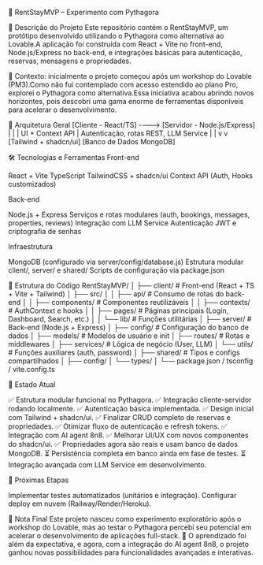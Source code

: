 🏡 RentStayMVP – Experimento com Pythagora

📄 Descrição do Projeto
Este repositório contém o RentStayMVP, um protótipo desenvolvido utilizando o Pythagora como alternativa ao Lovable.A aplicação foi construída com React + Vite no front-end, Node.js/Express no back-end, e integrações básicas para autenticação, reservas, mensagens e propriedades.  

🔎 Contexto: inicialmente o projeto começou após um workshop do Lovable (PM3).Como não fui contemplado com acesso estendido ao plano Pro, explorei o Pythagora como alternativa.Essa iniciativa acabou abrindo novos horizontes, pois descobri uma gama enorme de ferramentas disponíveis para acelerar o desenvolvimento.


🧠 Arquitetura Geral
[Cliente - React/TS] ----> [Servidor - Node.js/Express]
        |                           |
        |  UI + Context API         |  Autenticação, rotas REST, LLM Service
        |                           |
        v                           v
  [Tailwind + shadcn/ui]      [Banco de Dados MongoDB]

🛠️ Tecnologias e Ferramentas
Front-end

React + Vite
TypeScript
TailwindCSS + shadcn/ui
Context API (Auth, Hooks customizados)

Back-end

Node.js + Express
Serviços e rotas modulares (auth, bookings, messages, properties, reviews)
Integração com LLM Service
Autenticação JWT e criptografia de senhas

Infraestrutura

MongoDB (configurado via server/config/database.js)
Estrutura modular client/, server/ e shared/
Scripts de configuração via package.json


📂 Estrutura do Código
RentStayMVP/
│
├── client/              # Front-end (React + TS + Vite + Tailwind)
│   ├── src/
│   │   ├── api/         # Consumo de rotas do back-end
│   │   ├── components/  # Componentes reutilizáveis
│   │   ├── contexts/    # AuthContext e hooks
│   │   ├── pages/       # Páginas principais (Login, Dashboard, Search, etc.)
│   │   └── lib/         # Funções utilitárias
│
├── server/              # Back-end (Node.js + Express)
│   ├── config/          # Configuração do banco de dados
│   ├── models/          # Modelos de usuário e init
│   ├── routes/          # Rotas e middlewares
│   ├── services/        # Lógica de negócio (User, LLM)
│   └── utils/           # Funções auxiliares (auth, password)
│
├── shared/              # Tipos e configs compartilhados
│   ├── config/
│   └── types/
│
└── package.json / tsconfig / vite.config.ts


🔎 Estado Atual

✅ Estrutura modular funcional no Pythagora.
✅ Integração cliente-servidor rodando localmente.
✅ Autenticação básica implementada.
✅ Design inicial com Tailwind + shadcn/ui.
✅ Finalizar CRUD completo de reservas e propriedades.
✅ Otimizar fluxo de autenticação e refresh tokens.
✅ Integração com AI agent 8n8.
✅ Melhorar UI/UX com novos componentes do shadcn/ui.
✅ Propriedades agora são reais e usam banco de dados MongoDB.
⏳ Persistência completa em banco ainda em fase de testes.
⏳ Integração avançada com LLM Service em desenvolvimento.


🧪 Próximas Etapas

Implementar testes automatizados (unitários e integração).
Configurar deploy em nuvem (Railway/Render/Heroku).


📢 Nota Final
Este projeto nasceu como experimento exploratório após o workshop do Lovable, mas ao testar o Pythagora percebi seu potencial em acelerar o desenvolvimento de aplicações full-stack.
🚀 O aprendizado foi além da expectativa, e agora, com a integração do AI agent 8n8, o projeto ganhou novas possibilidades para funcionalidades avançadas e interativas.
